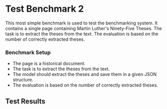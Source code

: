 # Test Benchmark 2
This most simple benchmark is used to test the benchmarking system.
It contains a single page containing Martin Luther's Ninety-Five Theses.
The task is to extract the theses from the text.
The evaluation is based on the number of correctly extracted theses.

### Benchmark Setup
- The page is a historical document.
- The task is to extract the theses from the text.
- The model should extract the theses and save them in a given JSON structure.
- The evaluation is based on the number of correctly extracted theses.


## Test Results

